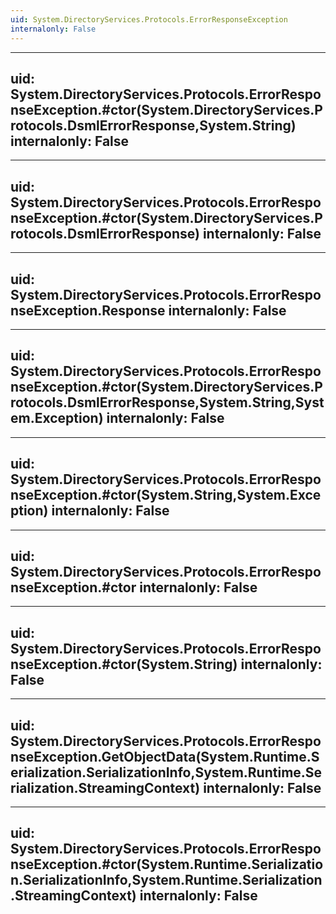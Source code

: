 ```yaml
---
uid: System.DirectoryServices.Protocols.ErrorResponseException
internalonly: False
---
```


---
uid: System.DirectoryServices.Protocols.ErrorResponseException.#ctor(System.DirectoryServices.Protocols.DsmlErrorResponse,System.String)
internalonly: False
---

---
uid: System.DirectoryServices.Protocols.ErrorResponseException.#ctor(System.DirectoryServices.Protocols.DsmlErrorResponse)
internalonly: False
---

---
uid: System.DirectoryServices.Protocols.ErrorResponseException.Response
internalonly: False
---

---
uid: System.DirectoryServices.Protocols.ErrorResponseException.#ctor(System.DirectoryServices.Protocols.DsmlErrorResponse,System.String,System.Exception)
internalonly: False
---

---
uid: System.DirectoryServices.Protocols.ErrorResponseException.#ctor(System.String,System.Exception)
internalonly: False
---

---
uid: System.DirectoryServices.Protocols.ErrorResponseException.#ctor
internalonly: False
---

---
uid: System.DirectoryServices.Protocols.ErrorResponseException.#ctor(System.String)
internalonly: False
---

---
uid: System.DirectoryServices.Protocols.ErrorResponseException.GetObjectData(System.Runtime.Serialization.SerializationInfo,System.Runtime.Serialization.StreamingContext)
internalonly: False
---

---
uid: System.DirectoryServices.Protocols.ErrorResponseException.#ctor(System.Runtime.Serialization.SerializationInfo,System.Runtime.Serialization.StreamingContext)
internalonly: False
---
